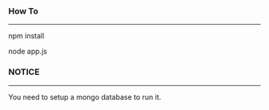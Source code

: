 ### How To

---

npm install

node app.js

### NOTICE

---

You need to setup a mongo database to run it.
